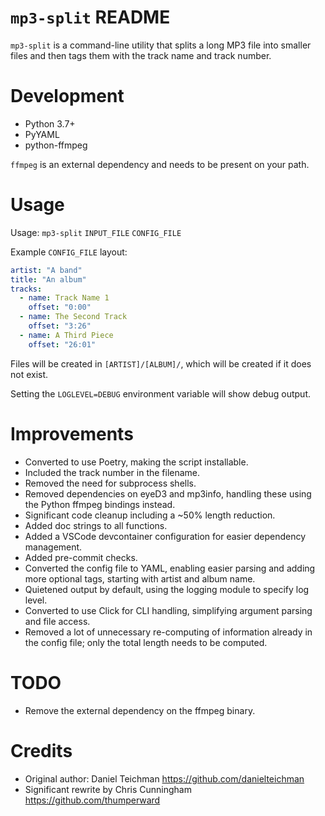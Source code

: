 # `mp3-split` README

`mp3-split` is a command-line utility that splits a long MP3 file into smaller
files and then tags them with the track name and track number.

# Development

-   Python 3.7+
-   PyYAML
-   python-ffmpeg

`ffmpeg` is an external dependency and needs to be present on your path.

# Usage

Usage: `mp3-split` `INPUT_FILE` `CONFIG_FILE`

Example `CONFIG_FILE` layout:

```yaml
artist: "A band"
title: "An album"
tracks:
  - name: Track Name 1
    offset: "0:00"
  - name: The Second Track
    offset: "3:26"
  - name: A Third Piece
    offset: "26:01"
```

Files will be created in `[ARTIST]/[ALBUM]/`, which will be created if it does
not exist.

Setting the `LOGLEVEL=DEBUG` environment variable will show debug output.

# Improvements

-   Converted to use Poetry, making the script installable.
-   Included the track number in the filename.
-   Removed the need for subprocess shells.
-   Removed dependencies on eyeD3 and mp3info, handling these using the Python
    ffmpeg bindings instead.
-   Significant code cleanup including a ~50% length reduction.
-   Added doc strings to all functions.
-   Added a VSCode devcontainer configuration for easier dependency management.
-   Added pre-commit checks.
-   Converted the config file to YAML, enabling easier parsing and adding more
    optional tags, starting with artist and album name.
-   Quietened output by default, using the logging module to specify log level.
-   Converted to use Click for CLI handling, simplifying argument parsing and
    file access.
-   Removed a lot of unnecessary re-computing of information already in the
    config file; only the total length needs to be computed.

# TODO

-   Remove the external dependency on the ffmpeg binary.

# Credits

-   Original author: Daniel Teichman <https://github.com/danielteichman>
-   Significant rewrite by Chris Cunningham <https://github.com/thumperward>
